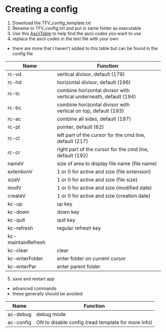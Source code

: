 # Creating a config

1. Download the TFV_config_template.txt
2. Rename to TFV_config.txt and put in same folder as executable
3. Use this [AsciiTable](https://www.asciitable.com/) to help find the ascii codes you want to use
4. replace the ascii codes in the text file with your own

* there are more that I haven't added to this table but can be found in the config file

| Name               | Function                                                                |
|--------------------|-------------------------------------------------------------------------|
| rc-vd              | vertical divisor, default (179)                                         |
| rc-hd              | horizontal divisor, default (196)                                       |
| rc-tc              | combine horizontal divisor with <br> vertical underneath, default (194) |
| rc-bc              | combine horizontal divisor with <br> vertical on top, default (193)     |
| rc-ac              | combine all sides, default (197)                                        |
| rc-pt              | pointer, default (62)                                                   |
| rc-cl              | left part of the cursor for the cmd line, default (217)                 |
| rc-cr              | right part of the cursor for the cmd line, default (192)                |
| nameV              | size of area to display file name (file name)                           |
| extentionV         | 1 or 0 for active and size (file extension)                             |
| sizeV              | 1 or 0 for active and size (file size)                                  |
| modV               | 1 or 0 for active and size (modified date)                              |
| createV            | 1 or 0 for active and size (creation date)                              |
| kc-up              | up key                                                                  |
| kc-down            | down key                                                                |
| kc-quit            | quit key                                                                |
| kc-refresh         | regular refresh key                                                     |
| kc-maintainRefresh | <try to avoid using>                                                    |
| kc-clear           | clear                                                                   |
| kc-enterFolder     | enter folder on current cursor                                          |
| kc-enterPar        | enter parent folder                                                     |

5. save and restart app



* advanced commands
* these generally should be avoided

| Name | Function                                           |
| ------- |----------------------------------------------------|
| ac-debug | debug mode                                         |
| ac-config | ON to disable config (read template for more info) |